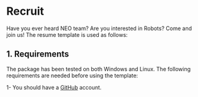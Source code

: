 # Recruit
Have you ever heard NEO team? Are you interested in Robots? Come and join us!
The resume template is used as follows:

## 1. Requirements
The package has been tested on both Windows and Linux. The following requirements are needed before using the template:

1- You should have a [GitHub](https://www.jianshu.com/p/66f41a89b6b5) account.
